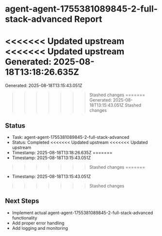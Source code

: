 # agent-agent-1755381089845-2-full-stack-advanced Report

<<<<<<< Updated upstream
<<<<<<< Updated upstream
Generated: 2025-08-18T13:18:26.635Z
=======
Generated: 2025-08-18T13:15:43.051Z
>>>>>>> Stashed changes
=======
Generated: 2025-08-18T13:15:43.051Z
>>>>>>> Stashed changes

## Status
- Task: agent-agent-1755381089845-2-full-stack-advanced
- Status: Completed
<<<<<<< Updated upstream
<<<<<<< Updated upstream
- Timestamp: 2025-08-18T13:18:26.635Z
=======
- Timestamp: 2025-08-18T13:15:43.051Z
>>>>>>> Stashed changes
=======
- Timestamp: 2025-08-18T13:15:43.051Z
>>>>>>> Stashed changes

## Next Steps
- Implement actual agent-agent-1755381089845-2-full-stack-advanced functionality
- Add proper error handling
- Add logging and monitoring
